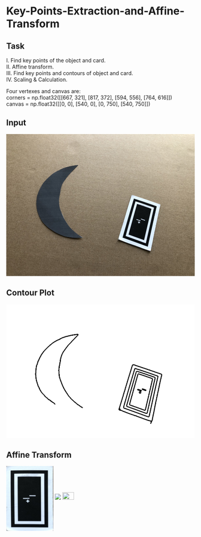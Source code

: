 # Key-Points-Extraction-and-Affine-Transform

## Task
I. Find key points of the object and card.  
II. Affine transform.  
III. Find key points and contours of object and card.  
IV. Scaling & Calculation.  


Four vertexes and canvas are:  
corners = np.float32([[667, 321], [817, 372], [594, 556], [764, 616]])  
canvas = np.float32([[0, 0], [540, 0], [0, 750], [540, 750]])  

## Input
![](https://github.com/Louis24/Key-Points-Extraction-and-Affine-Transform/blob/master/crescent.png)


## Contour Plot
![{:height="50%"，width="50%"}](https://github.com/Louis24/Key-Points-Extraction-and-Affine-Transform/blob/master/contour.png)


## Affine Transform
<img src="https://github.com/Louis24/Key-Points-Extraction-and-Affine-Transform/blob/master/affine.png" align="center" width="25%" height="25%"/>



<img src="https://img-blog.csdn.net/20151129213701642" height="5%" />
<img src="https://img-blog.csdn.net/20151129213701642" width="25%" height="25%" />
